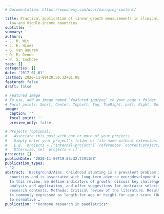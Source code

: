 ```yaml
---
# Documentation: https://wowchemy.com/docs/managing-content/

title: Practical application of linear growth measurements in clinical research in
  low-and middle-income countries
subtitle: ''
summary: ''
authors:
- J. M. Wit
- J. H. Himes
- S. van Buuren
- D. M. Denno
- P. S. Suchdev
tags: []
categories: []
date: '2017-01-01'
lastmod: 2020-11-09T20:56:32+01:00
featured: false
draft: false

# Featured image
# To use, add an image named `featured.jpg/png` to your page's folder.
# Focal points: Smart, Center, TopLeft, Top, TopRight, Left, Right, BottomLeft, Bottom, BottomRight.
image:
  caption: ''
  focal_point: ''
  preview_only: false

# Projects (optional).
#   Associate this post with one or more of your projects.
#   Simply enter your project's folder or file name without extension.
#   E.g. `projects = ["internal-project"]` references `content/project/deep-learning/index.md`.
#   Otherwise, set `projects = []`.
projects: []
publishDate: '2020-11-09T19:56:32.739116Z'
publication_types:
- '2'
abstract: 'Background/Aims: Childhood stunting is a prevalent problem in low-and middle-income
  countries and is associated with long-term adverse neurodevelopment and health outcomes.
  In this review, we define indicators of growth, discuss key challenges in their
  analysis and application, and offer suggestions for indicator selection in clinical
  research contexts. Methods: Critical review of the literature. Results: Linear growth
  is commonly expressed as length-for-age or height-for-age z-score (HAZ) in comparison
  to normative …'
publication: '*Hormone research in paediatrics*'
---
```

